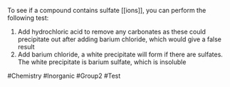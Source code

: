 To see if a compound contains sulfate [[ions]], you can perform the following test:
1. Add hydrochloric acid to remove any carbonates as these could precipitate out after adding barium chloride, which would give a false result
2. Add barium chloride, a white precipitate will form if there are sulfates. The white precipitate is barium sulfate, which is insoluble 

#Chemistry #Inorganic #Group2 #Test